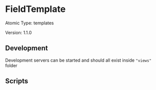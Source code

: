 # FieldTemplate

Atomic Type: templates

Version: 1.1.0

## Development

Development servers can be started and should all exist inside `"views"` folder

## Scripts
